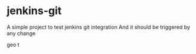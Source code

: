 # jenkins-git

A simple project to test jenkins git integration
And it should be triggered by any change  

geo t
